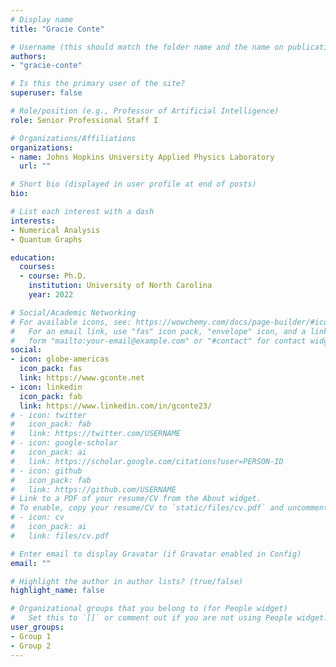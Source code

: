 ```yaml
---
# Display name
title: "Gracie Conte"

# Username (this should match the folder name and the name on publications)
authors:
- "gracie-conte"

# Is this the primary user of the site?
superuser: false

# Role/position (e.g., Professor of Artificial Intelligence)
role: Senior Professional Staff I

# Organizations/Affiliations
organizations:
- name: Johns Hopkins University Applied Physics Laboratory
  url: ""

# Short bio (displayed in user profile at end of posts)
bio: 

# List each interest with a dash
interests:
- Numerical Analysis
- Quantum Graphs

education:
  courses:
  - course: Ph.D.
    institution: University of North Carolina
    year: 2022

# Social/Academic Networking
# For available icons, see: https://wowchemy.com/docs/page-builder/#icons
#   For an email link, use "fas" icon pack, "envelope" icon, and a link in the
#   form "mailto:your-email@example.com" or "#contact" for contact widget.
social:
- icon: globe-americas
  icon_pack: fas
  link: https://www.gconte.net
- icon: linkedin
  icon_pack: fab
  link: https://www.linkedin.com/in/gconte23/
# - icon: twitter
#   icon_pack: fab
#   link: https://twitter.com/USERNAME
# - icon: google-scholar
#   icon_pack: ai
#   link: https://scholar.google.com/citations?user=PERSON-ID
# - icon: github
#   icon_pack: fab
#   link: https://github.com/USERNAME
# Link to a PDF of your resume/CV from the About widget.
# To enable, copy your resume/CV to `static/files/cv.pdf` and uncomment the lines below.
# - icon: cv
#   icon_pack: ai
#   link: files/cv.pdf

# Enter email to display Gravatar (if Gravatar enabled in Config)
email: ""

# Highlight the author in author lists? (true/false)
highlight_name: false

# Organizational groups that you belong to (for People widget)
#   Set this to `[]` or comment out if you are not using People widget.
user_groups:
- Group 1
- Group 2
---
```

